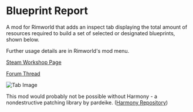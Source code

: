 # Blueprint Report
A mod for Rimworld that adds an inspect tab displaying the total amount of resources required to build a set of selected or designated blueprints, shown below.

Further usage details are in Rimworld's mod menu.

[Steam Workshop Page](https://steamcommunity.com/sharedfiles/filedetails/?id=1497220776)

[Forum Thread](https://ludeon.com/forums/index.php?topic=43565.0)

![Tab Image](https://i.imgur.com/hovkmiM.png)

This mod would probably not be possible without Harmony - a nondestructive patching library by pardeike. ([Harmony Repository](https://github.com/pardeike/Harmony))
